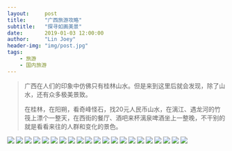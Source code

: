 ```yaml
---
layout:     post
title:      "广西旅游攻略"
subtitle:   "探寻如画美景"
date:       2019-01-03 12:00:00
author:     "Lin Joey"
header-img: "img/post.jpg"
tags:
    - 旅游
    - 国内旅游
---
```

>广西在人们的印象中仿佛只有桂林山水。但是来到这里后就会发现，除了山水，还有众多极美景致。
>
>在桂林，在阳朔，看奇峰怪石，找20元人民币山水，在漓江、遇龙河的竹筏上漂个一整天，在西街的餐厅、酒吧来杯漓泉啤酒坐上一整晚，不干别的就是看看来往的人群和变化的景色。

![](https://linjoey-image.oss-cn-beijing.aliyuncs.com/我是驴友-广西旅游攻略_页面_01.jpg)
![](https://linjoey-image.oss-cn-beijing.aliyuncs.com/我是驴友-广西旅游攻略_页面_02.jpg)
![](https://linjoey-image.oss-cn-beijing.aliyuncs.com/我是驴友-广西旅游攻略_页面_03.jpg)
![](https://linjoey-image.oss-cn-beijing.aliyuncs.com/我是驴友-广西旅游攻略_页面_04.jpg)
![](https://linjoey-image.oss-cn-beijing.aliyuncs.com/我是驴友-广西旅游攻略_页面_05.jpg)
![](https://linjoey-image.oss-cn-beijing.aliyuncs.com/我是驴友-广西旅游攻略_页面_06.jpg)
![](https://linjoey-image.oss-cn-beijing.aliyuncs.com/我是驴友-广西旅游攻略_页面_07.jpg)
![](https://linjoey-image.oss-cn-beijing.aliyuncs.com/我是驴友-广西旅游攻略_页面_08.jpg)
![](https://linjoey-image.oss-cn-beijing.aliyuncs.com/我是驴友-广西旅游攻略_页面_09.jpg)
![](https://linjoey-image.oss-cn-beijing.aliyuncs.com/我是驴友-广西旅游攻略_页面_10.jpg)
![](https://linjoey-image.oss-cn-beijing.aliyuncs.com/我是驴友-广西旅游攻略_页面_11.jpg)
![](https://linjoey-image.oss-cn-beijing.aliyuncs.com/我是驴友-广西旅游攻略_页面_12.jpg)
![](https://linjoey-image.oss-cn-beijing.aliyuncs.com/我是驴友-广西旅游攻略_页面_13.jpg)
![](https://linjoey-image.oss-cn-beijing.aliyuncs.com/我是驴友-广西旅游攻略_页面_14.jpg)
![](https://linjoey-image.oss-cn-beijing.aliyuncs.com/我是驴友-广西旅游攻略_页面_15.jpg)
![](https://linjoey-image.oss-cn-beijing.aliyuncs.com/我是驴友-广西旅游攻略_页面_16.jpg)
![](https://linjoey-image.oss-cn-beijing.aliyuncs.com/我是驴友-广西旅游攻略_页面_17.jpg)
![](https://linjoey-image.oss-cn-beijing.aliyuncs.com/我是驴友-广西旅游攻略_页面_18.jpg)
![](https://linjoey-image.oss-cn-beijing.aliyuncs.com/我是驴友-广西旅游攻略_页面_19.jpg)
![](https://linjoey-image.oss-cn-beijing.aliyuncs.com/我是驴友-广西旅游攻略_页面_20.jpg)
![](https://linjoey-image.oss-cn-beijing.aliyuncs.com/我是驴友-广西旅游攻略_页面_21.jpg)
